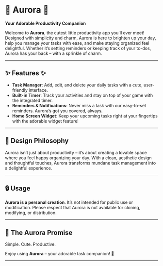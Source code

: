 # 🌸 Aurora 🌸
**Your Adorable Productivity Companion**

Welcome to **Aurora**, the cutest little productivity app you'll ever meet! Designed with simplicity and charm, Aurora is here to brighten up your day, help you manage your tasks with ease, and make staying organized feel delightful. Whether it’s setting reminders or keeping track of your to-dos, Aurora has your back – with a sprinkle of charm.

---

## ✨ Features ✨
- **Task Manager**: Add, edit, and delete your daily tasks with a cute, user-friendly interface.
- **Built-in Timer**: Track your activities and stay on top of your game with the integrated timer.
- **Reminders & Notifications**: Never miss a task with our easy-to-set reminders. Aurora’s got you covered, always.
- **Home Screen Widget**: Keep your upcoming tasks right at your fingertips with the adorable widget feature!

---

## 🎨 Design Philosophy
Aurora isn’t just about productivity – it’s about creating a lovable space where you feel happy organizing your day. With a clean, aesthetic design and thoughtful touches, Aurora transforms mundane task management into a delightful experience.

---

## 🔒 Usage
**Aurora is a personal creation**. It’s not intended for public use or modification. Please respect that Aurora is not available for cloning, modifying, or distribution.

---

## 🌸 The Aurora Promise
Simple. Cute. Productive.

Enjoy using **Aurora** – your adorable task companion! 🌟

---

